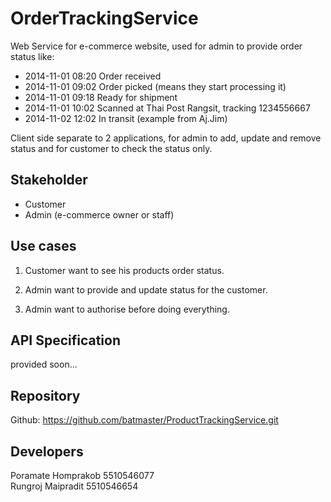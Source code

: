 OrderTrackingService
======================

Web Service for e-commerce website, used for admin to provide order status like:

* 2014-11-01 08:20 Order received
* 2014-11-01 09:02 Order picked (means they start processing it)
* 2014-11-01 09:18 Ready for shipment
* 2014-11-01 10:02 Scanned at Thai Post Rangsit, tracking 1234556667
* 2014-11-02 12:02 In transit
(example from Aj.Jim)

Client side separate to 2 applications, for admin to add, update and remove status
and for customer to check the status only.


Stakeholder
---
* Customer
* Admin (e-commerce owner or staff)


Use cases
---
1. Customer want to see his products order status.

2. Admin want to provide and update status for the customer.

3. Admin want to authorise before doing everything.



API Specification
---
provided soon...


Repository
---
Github: https://github.com/batmaster/ProductTrackingService.git


Developers
---
Poramate Homprakob 5510546077<br>
Rungroj Maipradit 5510546654
